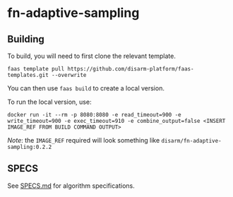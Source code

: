 # fn-adaptive-sampling

## Building

To build, you will need to first clone the relevant template. 

`faas template pull https://github.com/disarm-platform/faas-templates.git --overwrite`

You can then use `faas build` to create a local version.

To run the local version, use:

`docker run -it --rm -p 8080:8080 -e read_timeout=900 -e write_timeout=900 -e exec_timeout=910 -e combine_output=false <INSERT IMAGE_REF FROM BUILD COMMAND OUTPUT>`

_Note_: the `IMAGE_REF` required will look something like `disarm/fn-adaptive-sampling:0.2.2`

## SPECS

See [SPECS.md](./SPECS.md) for algorithm specifications.